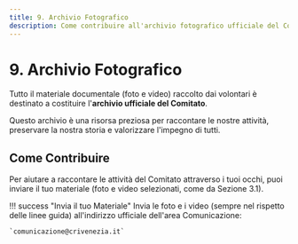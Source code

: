 ```yaml
---
title: 9. Archivio Fotografico
description: Come contribuire all'archivio fotografico ufficiale del Comitato di Venezia.
---
```


# 9. Archivio Fotografico

Tutto il materiale documentale (foto e video) raccolto dai volontari è destinato a costituire l'**archivio ufficiale del Comitato**.

Questo archivio è una risorsa preziosa per raccontare le nostre attività, preservare la nostra storia e valorizzare l'impegno di tutti.

## Come Contribuire

Per aiutare a raccontare le attività del Comitato attraverso i tuoi occhi, puoi inviare il tuo materiale (foto e video selezionati, come da Sezione 3.1).

!!! success "Invia il tuo Materiale"
    Invia le foto e i video (sempre nel rispetto delle linee guida) all'indirizzo ufficiale dell'area Comunicazione:
    
    `comunicazione@crivenezia.it`